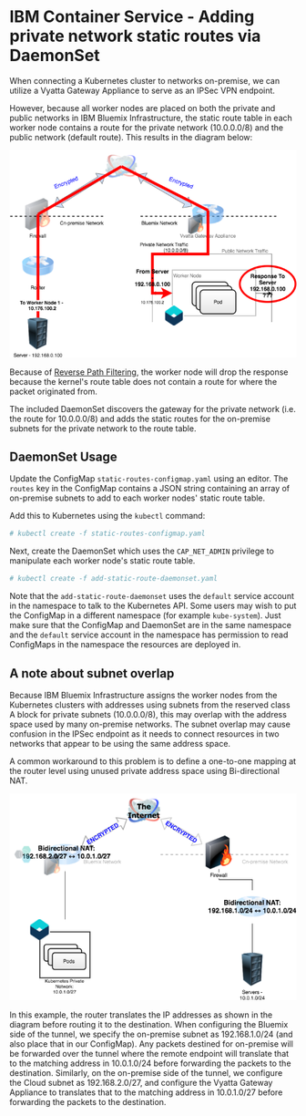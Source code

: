 # IBM Container Service - Adding private network static routes via DaemonSet

When connecting a Kubernetes cluster to networks on-premise, we can utilize a Vyatta Gateway Appliance to serve as an IPSec VPN endpoint.

However, because all worker nodes are placed on both the private and public networks in IBM Bluemix Infrastructure, the static route table in each worker node contains a route for the private network (10.0.0.0/8) and the public network (default route). This results in the diagram below:

![VPN with reverse path filter](static/vyatta_vpn_rpfilter.png)

Because of [Reverse Path Filtering](http://tldp.org/HOWTO/Adv-Routing-HOWTO/lartc.kernel.rpf.html), the worker node will drop the response because the kernel's route table does not contain a route for where the packet originated from.

The included DaemonSet discovers the gateway for the private network (i.e. the route for 10.0.0.0/8) and adds the static routes for the on-premise subnets for the private network to the route table.

## DaemonSet Usage

Update the ConfigMap `static-routes-configmap.yaml` using an editor.  The `routes` key in the ConfigMap contains a JSON string containing an array of on-premise subnets to add to each worker nodes' static route table.

Add this to Kubernetes using the `kubectl` command:

```bash
# kubectl create -f static-routes-configmap.yaml
```

Next, create the DaemonSet which uses the `CAP_NET_ADMIN` privilege to manipulate each worker node's static route table.

```bash
# kubectl create -f add-static-route-daemonset.yaml
```

Note that the `add-static-route-daemonset` uses the `default` service account in the namespace to talk to the Kubernetes API.  Some users may wish to put the ConfigMap in a different namespace (for example `kube-system`).  Just make sure that the ConfigMap and DaemonSet are in the same namespace and the `default` service account in the namespace has permission to read ConfigMaps in the namespace the resources are deployed in.

## A note about subnet overlap

Because IBM Bluemix Infrastructure assigns the worker nodes from the Kubernetes clusters with addresses using subnets from the reserved class A block for private subnets (10.0.0.0/8), this may overlap with the address space used by many on-premise networks.  The subnet overlap may cause confusion in the IPSec endpoint as it needs to connect resources in two networks that appear to be using the same address space.

A common workaround to this problem is to define a one-to-one mapping at the router level using unused private address space using Bi-directional NAT.

![Bidirectional NAT](static/vyatta_gateway_vpn_bidirectional_nat.png)

In this example, the router translates the IP addresses as shown in the diagram before routing it to the destination.  When configuring the Bluemix side of the tunnel, we specify the on-premise subnet as 192.168.1.0/24 (and also place that in our ConfigMap).  Any packets destined for on-premise will be forwarded over the tunnel where the remote endpoint will translate that to the matching address in 10.0.1.0/24 before forwarding the packets to the destination.  Similarly, on the on-premise side of the tunnel, we configure the Cloud subnet as 192.168.2.0/27, and configure the Vyatta Gateway Appliance to translates that to the matching address in 10.0.1.0/27 before forwarding the packets to the destination.

